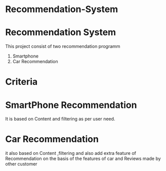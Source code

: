 # Recommendation-System
# Recommendation System
This project consist of two recommendation programm
1. Smartphone 
2. Car Recommendation

# Criteria
# SmartPhone Recommendation
It is based on Content and filtering as per user need.

# Car Recommendation
it also based on Content ,filtering and also add extra feature of Recommendation on the basis of the features of car and Reviews made by other customer
